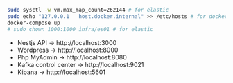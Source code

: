 ```sh
sudo sysctl -w vm.max_map_count=262144 # for elastic
sudo echo "127.0.0.1   host.docker.internal" >> /etc/hosts # for docker
docker-compose up
# sudo chown 1000:1000 infra/es01 # for elastic
```


- Nestjs API -> http://localhost:3000
- Wordpress -> http://localhost:8000
- Php MyAdmin -> http://localhost:8080
- Kafka control center -> http://localhost:9021
- Kibana -> http://localhost:5601